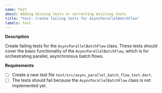 ```yaml
---
name: Test
about: Adding missing tests or correcting existing tests
title: "test: Create failing tests for AsyncParallelBatchFlow"
labels: test
---
```


**Description**

Create failing tests for the `AsyncParallelBatchFlow` class. These tests should cover the basic functionality of the `AsyncParallelBatchFlow`, which is for orchestrating parallel, asynchronous batch flows.

**Requirements**

- [ ] Create a new test file `test/src/async_parallel_batch_flow_test.dart`.
- [ ] The tests should fail because the `AsyncParallelBatchFlow` class is not implemented yet.
